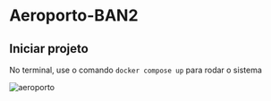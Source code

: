 # Aeroporto-BAN2
## Iniciar projeto
No terminal, use o comando `docker compose up` para rodar o sistema

![aeroporto](https://user-images.githubusercontent.com/69057368/202870788-8992fcd0-bf64-4e86-9ce8-ecb780224e38.png)
